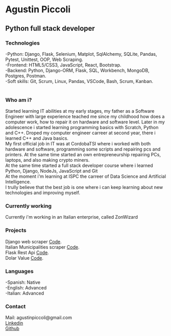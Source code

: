 <h1>Agustin Piccoli</h1>
<h2>Python full stack developer</h2>


<h3>Technologies</h3>
-Python: Django, Flask, Selenium, Matplot, SqlAlchemy, SQLite, Pandas, Pytest, Unittest, OOP, Web Scraping.  <br>
-Frontend: HTML5/CSS3, JavaScript, React, Bootstrap.  <br>
-Backend: Python, Django-ORM, Flask, SQL, Workbench, MongoDB, Postgres, Postman.  <br>
-Soft skills: Git, Scrum, Linux, Pandas, VSCode, Bash, Scrum, Kanban.  <br><br>

<h3>Who am i?</h3>
Started learning IT abilities at my early stages, my father as a Software Engineer with large experience teached me since my childhood how does a computer work, how to repair it on hardware and software level. Later in my adolescence i started learning programming basics with Scratch, Python and C++. Droped my computer engineer carreer at second year, there i learned C++ and Java basics.  <br>
My first official job in IT was at CordobaTSI where i worked with both hardware and software, programming some scripts and repairing pcs and printers. At the same time started an own entrepreneurship repairing PCs, laptops, and also making crypto miners.  <br>
At the same time started a full stack developer course where i learned Python, Django, NodeJs, JavaScript and Git <br>
At the moment i'm learning at ISPC the carreer of Data Science and Artificial Intelligence.  <br>
I trully believe that the best job is one where i can keep learning about new technologies and improving myself.  <br>

<h3>Currently working</h3>
Currently i'm working in an Italian enterprise, called ZonWizard<br>


<h3>Projects</h3>
Django web scraper <a href='https://github.com/agustinpic72/Django_webScraper'>Code</a>.  <br>
Italian Municipalities scraper <a href='https://github.com/agustinpic72/web_scrapper_comuni'>Code</a>.  <br>
Flask Rest Api <a href='https://github.com/agustinpic72/rest_api_flask'>Code</a>.  <br>
Dolar Value <a href='https://github.com/agustinpic72/valor_dolar'>Code</a>.  <br>

<h3>Languages</h3>
-Spanish: Native  <br>
-English: Advanced  <br>
-Italian: Advanced  <br>

<h3>Contact</h3>
Mail: agustinpiccoli@gmail.com  <br>
<a href='https://www.linkedin.com/in/agustin-piccoli/'>Linkedin</a>  <br> 
<a href='https://github.com/agustinpic72 '>Github</a>   <br>


